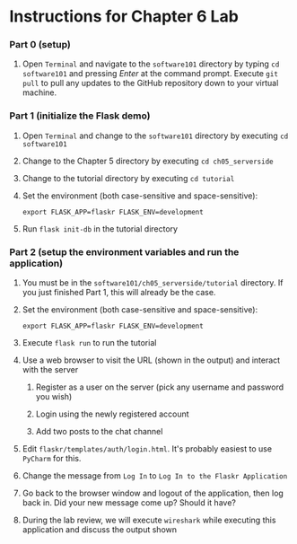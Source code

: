 # Instructions for Chapter 6 Lab

### Part 0 (setup)

1. Open `Terminal` and navigate to the `software101` directory by
typing `cd software101` and pressing _Enter_ at the command prompt.
Execute `git pull` to pull any updates to the GitHub repository
down to your virtual machine.

### Part 1 (initialize the Flask demo)

1. Open `Terminal` and change to the `software101` directory by
executing `cd software101`

2. Change to the Chapter 5 directory by executing `cd ch05_serverside`

3. Change to the tutorial directory by executing `cd tutorial`

2. Set the environment (both case-sensitive and space-sensitive):

    `export FLASK_APP=flaskr FLASK_ENV=development`

4. Run `flask init-db` in the tutorial directory

### Part 2 (setup the environment variables and run the application)

1. You must be in the `software101/ch05_serverside/tutorial` directory.
If you just finished Part 1, this will already be the case.

2. Set the environment (both case-sensitive and space-sensitive):

    `export FLASK_APP=flaskr FLASK_ENV=development`

3. Execute `flask run` to run the tutorial

4. Use a web browser to visit the URL (shown in the output) and
interact with the server

    1. Register as a user on the server (pick any username and password you wish)

    2. Login using the newly registered account

    3. Add two posts to the chat channel

5. Edit `flaskr/templates/auth/login.html`.  It's probably easiest
to use `PyCharm` for this.

6. Change the message from `Log In` to `Log In to the Flaskr Application`

7. Go back to the browser window and logout of the application,
then log back in.  Did your new message come up?  Should it have?

8. During the lab review, we will execute `wireshark` while executing
this application and discuss the output shown
